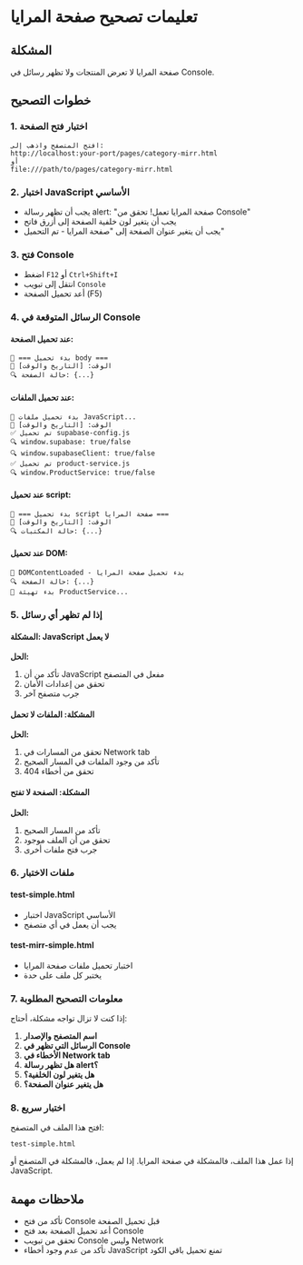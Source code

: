 # تعليمات تصحيح صفحة المرايا

## المشكلة
صفحة المرايا لا تعرض المنتجات ولا تظهر رسائل في Console.

## خطوات التصحيح

### 1. اختبار فتح الصفحة
```
افتح المتصفح واذهب إلى:
http://localhost:your-port/pages/category-mirr.html
أو
file:///path/to/pages/category-mirr.html
```

### 2. اختبار JavaScript الأساسي
- يجب أن تظهر رسالة alert: "صفحة المرايا تعمل! تحقق من Console"
- يجب أن يتغير لون خلفية الصفحة إلى أزرق فاتح
- يجب أن يتغير عنوان الصفحة إلى "صفحة المرايا - تم التحميل"

### 3. فتح Console
- اضغط `F12` أو `Ctrl+Shift+I`
- انتقل إلى تبويب `Console`
- أعد تحميل الصفحة (F5)

### 4. الرسائل المتوقعة في Console

#### عند تحميل الصفحة:
```
🚨 === بدء تحميل body ===
📅 الوقت: [التاريخ والوقت]
🔍 حالة الصفحة: {...}
```

#### عند تحميل الملفات:
```
📜 بدء تحميل ملفات JavaScript...
📅 الوقت: [التاريخ والوقت]
✅ تم تحميل supabase-config.js
🔍 window.supabase: true/false
🔍 window.supabaseClient: true/false
✅ تم تحميل product-service.js
🔍 window.ProductService: true/false
```

#### عند تحميل script:
```
🚨 === بدء تحميل script صفحة المرايا ===
📅 الوقت: [التاريخ والوقت]
🔍 حالة المكتبات: {...}
```

#### عند تحميل DOM:
```
🚀 DOMContentLoaded - بدء تحميل صفحة المرايا
🔍 حالة الصفحة: {...}
🔄 بدء تهيئة ProductService...
```

### 5. إذا لم تظهر أي رسائل

#### المشكلة: JavaScript لا يعمل
**الحل:**
1. تأكد من أن JavaScript مفعل في المتصفح
2. تحقق من إعدادات الأمان
3. جرب متصفح آخر

#### المشكلة: الملفات لا تحمل
**الحل:**
1. تحقق من المسارات في Network tab
2. تأكد من وجود الملفات في المسار الصحيح
3. تحقق من أخطاء 404

#### المشكلة: الصفحة لا تفتح
**الحل:**
1. تأكد من المسار الصحيح
2. تحقق من أن الملف موجود
3. جرب فتح ملفات أخرى

### 6. ملفات الاختبار

#### test-simple.html
- اختبار JavaScript الأساسي
- يجب أن يعمل في أي متصفح

#### test-mirr-simple.html
- اختبار تحميل ملفات صفحة المرايا
- يختبر كل ملف على حدة

### 7. معلومات التصحيح المطلوبة

إذا كنت لا تزال تواجه مشكلة، أحتاج:

1. **اسم المتصفح والإصدار**
2. **الرسائل التي تظهر في Console**
3. **الأخطاء في Network tab**
4. **هل تظهر رسالة alert؟**
5. **هل يتغير لون الخلفية؟**
6. **هل يتغير عنوان الصفحة؟**

### 8. اختبار سريع

افتح هذا الملف في المتصفح:
```
test-simple.html
```

إذا عمل هذا الملف، فالمشكلة في صفحة المرايا.
إذا لم يعمل، فالمشكلة في المتصفح أو JavaScript.

## ملاحظات مهمة

- تأكد من فتح Console قبل تحميل الصفحة
- أعد تحميل الصفحة بعد فتح Console
- تحقق من تبويب Console وليس Network
- تأكد من عدم وجود أخطاء JavaScript تمنع تحميل باقي الكود

